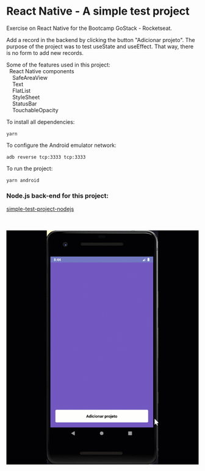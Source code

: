 # React Native - A simple test project 
Exercise on React Native for the Bootcamp GoStack - Rocketseat.

Add a record in the backend by clicking the button "Adicionar projeto".
The purpose of the project was to test useState and useEffect. That way, there is no form to add new records.

Some of the features used in this project: <br>
&nbsp;&nbsp;React Native components<br>
&nbsp;&nbsp;&nbsp;&nbsp;SafeAreaView<br> 
&nbsp;&nbsp;&nbsp;&nbsp;Text <br>
&nbsp;&nbsp;&nbsp;&nbsp;FlatList <br> 
&nbsp;&nbsp;&nbsp;&nbsp;StyleSheet <br> 
&nbsp;&nbsp;&nbsp;&nbsp;StatusBar <br> 
&nbsp;&nbsp;&nbsp;&nbsp;TouchableOpacity

To install all dependencies:

```
yarn
```

To configure the Android emulator network:

```
adb reverse tcp:3333 tcp:3333
```

To run the project:

```
yarn android
```

### Node.js back-end for this project:

[simple-test-project-nodejs](https://github.com/rlovatto/simple-test-project-nodejs)


<br/><br/>
![](Add_project.gif)
